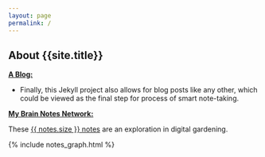 ```yaml
---
layout: page
permalink: /
---
```


## About {{site.title}}



[**A Blog:**](/posts)
   - Finally, this Jekyll project also allows for blog posts like any other, which could be viewed as the final step for process of smart note-taking.

[**My Brain Notes Network:**](/notes)

<div class="grid-element">
    <p>
	    These <a class="internal-link" href="/notes">{{ notes.size }} notes</a> are an exploration in digital gardening.
    </p>
    {% include notes_graph.html %}
</div>

